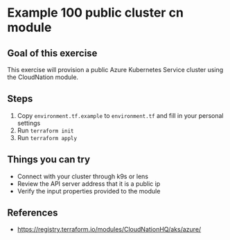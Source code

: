 # Example 100 public cluster cn module
## Goal of this exercise
This exercise will provision a public Azure Kubernetes Service cluster using the CloudNation module.

## Steps
1. Copy `environment.tf.example` to `environment.tf` and fill in your personal settings
2. Run `terraform init`
3. Run `terraform apply`

## Things you can try
* Connect with your cluster through k9s or lens
* Review the API server address that it is a public ip
* Verify the input properties provided to the module

## References
* https://registry.terraform.io/modules/CloudNationHQ/aks/azure/
